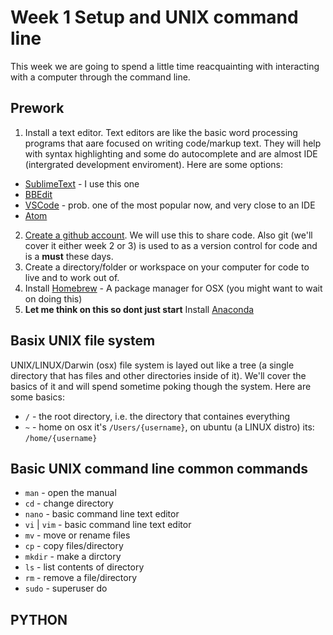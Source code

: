 # Week 1 Setup and UNIX command line

This week we are going to spend a little time reacquainting with interacting with a computer through the command line.

## Prework

1. Install a text editor. Text editors are like the basic word processing programs that aare focused on writing code/markup text. They will help with syntax highlighting and some do autocomplete and are almost IDE (intergrated development enviroment). Here are some options:
  * [SublimeText](https://www.sublimetext.com/3) - I use this one
  * [BBEdit](https://www.barebones.com/products/bbedit/download.html)
  * [VSCode](https://code.visualstudio.com) - prob. one of the most popular now, and very close to an IDE
  * [Atom](https://atom.io)
2.  [Create a github account](https://github.com/). We will use this to share code. Also git (we'll cover it either week 2 or 3) is used to as a version control for code and is a **must** these days.
3.  Create a directory/folder or workspace on your computer for code to live and to work out of.
4.  Install [Homebrew](https://brew.sh) - A package manager for OSX (you might want to wait on doing this)
5.  **Let me think on this so dont just start**  Install [Anaconda](https://www.anaconda.com/download/#macos)

## Basix UNIX file system
UNIX/LINUX/Darwin (osx) file system is layed out like a tree (a single directory that has files and other directories inside of it). We'll cover the basics of it and will spend sometime poking though the system. Here are some basics:
* `/` - the root directory, i.e. the directory that containes everything
* `~` - home on osx it's `/Users/{username}`, on ubuntu (a LINUX distro) its: `/home/{username}`

## Basic UNIX command line common commands
* `man` - open the manual
* `cd` - change directory
* `nano` - basic command line text editor
* `vi` | `vim` - basic command line text editor
* `mv` - move or rename files
* `cp` - copy files/directory
* `mkdir` - make a dirctory
* `ls` - list contents of directory
* `rm` - remove a file/directory
* `sudo` - superuser do

## PYTHON


